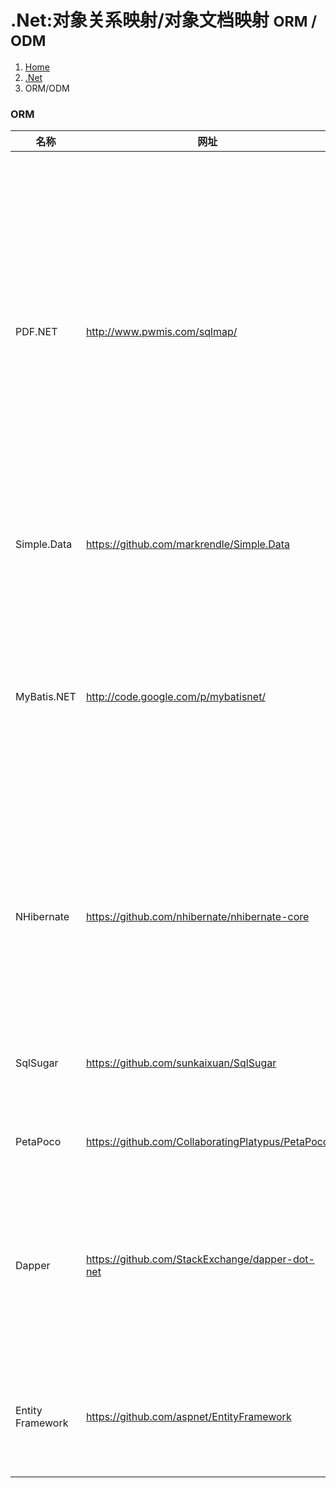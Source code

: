 # <span class="fa fa-windows" aria-hidden="true"></span> .Net:对象关系映射/对象文档映射 <small>ORM / ODM</small>

<ol class="breadcrumb"><li><a href="/">Home</a></li><li><a href="/server/dotnet/overview.md">.Net</a></li><li class="active">ORM/ODM</li></ol>

### ORM
|名称|网址|说明|
|------|------|------|
|PDF.NET|http://www.pwmis.com/sqlmap/|PDF.NET(PWMIS数据开发框架）是一个基于SQL-MAP（将SQL语句映射成数据访问代码）和OQL（对象化的SQL查询表达式）技术的数据开发框架，兼有SQL和ORM的特点。尽管有些数据库系统能够提供SQL监视，比如SQLSERVER的事务日志跟踪，但好多数据库都没有提供这样的功能，所以很多数据（或者ORM）框架都会有一个记录执行的SQL日志的功能，PDF.NET也不例外，下面讲讲它是怎么实现的|
|Simple.Data|https://github.com/markrendle/Simple.Data|simple.data是一个轻量级的、动态的数据访问组件，支持.net4.0|
|MyBatis.NET|http://code.google.com/p/mybatisnet/|MyBatis.NET的前身为IBatis，是JAVA版MyBatis在.NET平台上的翻版，相对NHibernate、EntityFramework等重量级ORM框架而言，MyBatis.NET必须由开发人员手动写SQL，相对灵活性更大，更容易保证DB访问的性能，适用开发团队里有SQL熟手的场景|
|NHibernate|https://github.com/nhibernate/nhibernate-core|NHibernate是一个面向.NET环境的对象/关系数据库映射工具。对象/关系数据库映射（object/relational mapping，ORM）这个术语表示一种技术，用来把对象模型表示的对象映射到基于SQL的关系模型数据结构中去|
|SqlSugar|https://github.com/sunkaixuan/SqlSugar|SqlSugar是一款轻量级的MSSQL ORM ，除了具有媲美ADO的性能外还具有和EF相似简单易用的语法|
|PetaPoco|https://github.com/CollaboratingPlatypus/PetaPoco|PetaPoco是一款适用于.Net 和`Mono`的微小、快速、单文件的微型ORM|
|Dapper|https://github.com/StackExchange/dapper-dot-net|Dapper是一款轻量级ORM工具。如果你在小的项目中，使用Entity Framework、NHibernate 来处理大数据访问及关系映射，未免有点杀鸡用牛刀。你又觉得ORM省时省力，这时Dapper 将是你不二的选择|
|Entity Framework|https://github.com/aspnet/EntityFramework|ADO.NET Entity Framework 是微软以 ADO.NET 为基础所发展出来的对象关系对应 (O/R Mapping) 解决方案，早期被称为 ObjectSpace|

